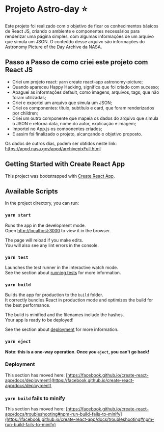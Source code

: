 # Projeto Astro-day ⭐ 

Este projeto foi realizado com o objetivo de fixar os conhecimentos básicos de React JS, criando o ambiente e componentes necessários para renderizar uma página simples, com algumas informações de um arquivo que simula um JSON. O conteúdo desse arquivo são informações do Astronomy Picture of the Day Archive da NASA.

## Passo a Passo de como criei este projeto com React JS

- Criei um projeto react: yarn create react-app astronomy-picture;
- Quando apareceu Happy Hacking, significa que foi criado com sucesso;
- Apaguei as informações default, como imagens, arquivos, tags, que não foram utilizadas;
- Criei e exportei um arquivo que simula um JSON;
- Criei os componentes: título, subtítulo e card, que foram renderizados por children;
- Criei um outro componente que mapeia os dados do arquivo que simula o JSON e retorna data, nome do autor,  explicação e imagem;
- Importei no App.js os componentes criados;
- E assim foi finalizado o projeto, alcançando o objetivo proposto.

Os dados de outros dias, podem ser obtidos neste link: https://apod.nasa.gov/apod/archivepixFull.html


## Getting Started with Create React App

This project was bootstrapped with [Create React App](https://github.com/facebook/create-react-app).

## Available Scripts

In the project directory, you can run:

### `yarn start`

Runs the app in the development mode.\
Open [http://localhost:3000](http://localhost:3000) to view it in the browser.

The page will reload if you make edits.\
You will also see any lint errors in the console.

### `yarn test`

Launches the test runner in the interactive watch mode.\
See the section about [running tests](https://facebook.github.io/create-react-app/docs/running-tests) for more information.

### `yarn build`

Builds the app for production to the `build` folder.\
It correctly bundles React in production mode and optimizes the build for the best performance.

The build is minified and the filenames include the hashes.\
Your app is ready to be deployed!

See the section about [deployment](https://facebook.github.io/create-react-app/docs/deployment) for more information.

### `yarn eject`

**Note: this is a one-way operation. Once you `eject`, you can’t go back!**




### Deployment

This section has moved here: [https://facebook.github.io/create-react-app/docs/deployment](https://facebook.github.io/create-react-app/docs/deployment)

### `yarn build` fails to minify

This section has moved here: [https://facebook.github.io/create-react-app/docs/troubleshooting#npm-run-build-fails-to-minify](https://facebook.github.io/create-react-app/docs/troubleshooting#npm-run-build-fails-to-minify)
